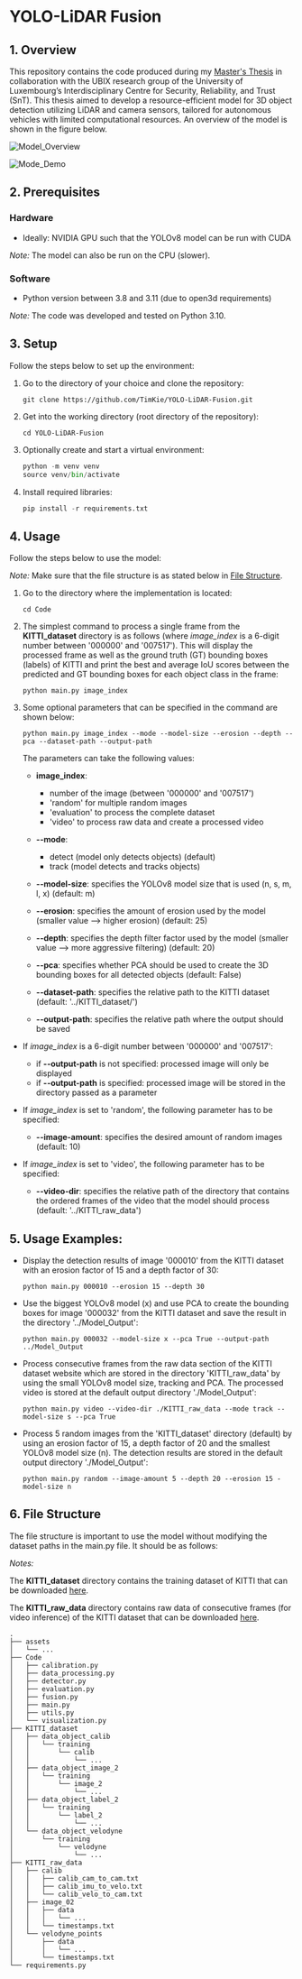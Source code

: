 # YOLO-LiDAR Fusion
## 1. Overview
This repository contains the code produced during my [Master's Thesis](https://github.com/TimKie/YOLO-LiDAR-Fusion/blob/fad44530dcfa172145f67ce0469d7b29bcd02bda/Master_Thesis_compressed.pdf) in collaboration with the UBIX research group of the University of Luxembourg’s Interdisciplinary Centre for Security, Reliability, and Trust (SnT).
This thesis aimed to develop a resource-efficient model for 3D object detection utilizing LiDAR and camera sensors, tailored for autonomous vehicles with limited computational resources. An overview of the model is shown in the figure below.

![Model_Overview](assets/model_overview.svg)

![Mode_Demo](assets/model_demo.gif)

## 2. Prerequisites
### Hardware
- Ideally: NVIDIA GPU such that the YOLOv8 model can be run with CUDA

_Note:_ The model can also be run on the CPU (slower). 

### Software
- Python version between 3.8 and 3.11 (due to open3d requirements)

_Note:_ The code was developed and tested on Python 3.10. 

## 3. Setup
Follow the steps below to set up the environment:

1. Go to the directory of your choice and clone the repository:

    ```shell
    git clone https://github.com/TimKie/YOLO-LiDAR-Fusion.git
    ```

2. Get into the working directory (root directory of the repository):

    ```shell
    cd YOLO-LiDAR-Fusion
    ```

3. Optionally create and start a virtual environment:

    ```python
    python -m venv venv
    source venv/bin/activate
    ```

4. Install required libraries:

    ```python
    pip install -r requirements.txt
    ```

## 4. Usage
Follow the steps below to use the model:

_Note:_ Make sure that the file structure is as stated below in [File Structure](#6-file-structure). 

1. Go to the directory where the implementation is located:

   ```shell
   cd Code
   ```

2. The simplest command to process a single frame from the **KITTI_dataset** directory is as follows (where _image_index_ is a 6-digit number between '000000' and '007517'). This will display the processed frame as well as the ground truth (GT) bounding boxes (labels) of KITTI and print the best and average IoU scores between the predicted and GT bounding boxes for each object class in the frame:

   ```shell
   python main.py image_index
   ```

3. Some optional parameters that can be specified in the command are shown below:

   ```shell
   python main.py image_index --mode --model-size --erosion --depth --pca --dataset-path --output-path
   ```

   The parameters can take the following values:
   - **image_index**:
      - number of the image (between '000000' and '007517')
      - 'random' for multiple random images
      - 'evaluation' to process the complete dataset
      - 'video' to process raw data and create a processed video
    
   - **--mode**:
      - detect (model only detects objects) (default)
      - track (model detects and tracks objects)
    
   - **--model-size**: specifies the YOLOv8 model size that is used (n, s, m, l, x) (default: m)
     
   - **--erosion**: specifies the amount of erosion used by the model (smaller value --> higher erosion) (default: 25)
   
   - **--depth**: specifies the depth filter factor used by the model (smaller value --> more aggressive filtering) (default: 20)
  
   - **--pca**: specifies whether PCA should be used to create the 3D bounding boxes for all detected objects (default: False)
  
   - **--dataset-path**: specifies the relative path to the KITTI dataset (default: '../KITTI_dataset/')
  
   - **--output-path**: specifies the relative path where the output should be saved

- If _image_index_ is a 6-digit number between '000000' and '007517':
    - if **--output-path** is not specified: processed image will only be displayed
    - if **--output-path** is specified: processed image will be stored in the directory passed as a parameter

- If _image_index_ is set to 'random', the following parameter has to be specified:
   - **--image-amount**: specifies the desired amount of random images (default: 10)
  
- If _image_index_ is set to 'video', the following parameter has to be specified:
   - **--video-dir**: specifies the relative path of the directory that contains the ordered frames of the video that the model should process (default: '../KITTI_raw_data')

## 5. Usage Examples:
- Display the detection results of image '000010' from the KITTI dataset with an erosion factor of 15 and a depth factor of 30:
  
      python main.py 000010 --erosion 15 --depth 30
      
- Use the biggest YOLOv8 model (x) and use PCA to create the bounding boxes for image '000032' from the KITTI dataset and save the result in the directory '../Model_Output':

      python main.py 000032 --model-size x --pca True --output-path ../Model_Output

- Process consecutive frames from the raw data section of the KITTI dataset website which are stored in the directory 'KITTI_raw_data' by using the small YOLOv8 model size, tracking and PCA. The processed video is stored at the default output directory './Model_Output':

      python main.py video --video-dir ./KITTI_raw_data --mode track --model-size s --pca True

- Process 5 random images from the 'KITTI_dataset' directory (default) by using an erosion factor of 15, a depth factor of 20 and the smallest YOLOv8 model size (n). The detection results are stored in the default output directory './Model_Output':

      python main.py random --image-amount 5 --depth 20 --erosion 15 -model-size n
  
## 6. File Structure
The file structure is important to use the model without modifying the dataset paths in the main.py file. It should be as follows:

_Notes:_ 

The **KITTI_dataset** directory contains the training dataset of KITTI that can be downloaded [here](https://www.cvlibs.net/datasets/kitti/eval_object.php?obj_benchmark=3d).

The **KITTI_raw_data** directory contains raw data of consecutive frames (for video inference) of the KITTI dataset that can be downloaded [here](https://www.cvlibs.net/datasets/kitti/raw_data.php).
   
    .
    ├── assets
    │   └── ...
    ├── Code
    │   ├── calibration.py
    │   ├── data_processing.py
    │   ├── detector.py
    │   ├── evaluation.py
    │   ├── fusion.py
    │   ├── main.py
    │   ├── utils.py
    │   └── visualization.py
    ├── KITTI_dataset
    │   ├── data_object_calib
    │   │   └── training
    │   │       └── calib
    │   │           └── ...
    │   ├── data_object_image_2
    │   │   └── training
    │   │       └── image_2
    │   │           └── ...
    │   ├── data_object_label_2
    │   │   └── training
    │   │       └── label_2
    │   │           └── ...
    │   └── data_object_velodyne
    │       └── training
    │           └── velodyne
    │               └── ...
    ├── KITTI_raw_data
    │   ├── calib
    │   │   ├── calib_cam_to_cam.txt
    │   │   ├── calib_imu_to_velo.txt
    │   │   └── calib_velo_to_cam.txt
    │   ├── image_02
    │   │   ├── data
    │   │   │   └── ...
    │   │   └── timestamps.txt
    │   └── velodyne_points
    │       ├── data
    │       │   └── ...
    │       └── timestamps.txt
    └── requirements.py
